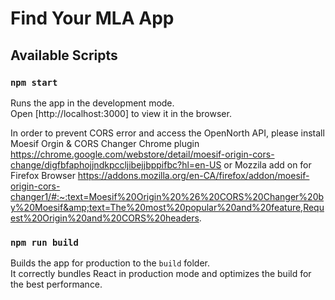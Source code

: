 # Find Your MLA App

## Available Scripts

### `npm start`

Runs the app in the development mode.\
Open [http://localhost:3000] to view it in the browser.

In order to prevent CORS error and access the OpenNorth API, please install Moesif Orgin & CORS Changer Chrome plugin https://chrome.google.com/webstore/detail/moesif-origin-cors-change/digfbfaphojjndkpccljibejjbppifbc?hl=en-US or Mozzila add on for Firefox Browser https://addons.mozilla.org/en-CA/firefox/addon/moesif-origin-cors-changer1/#:~:text=Moesif%20Origin%20%26%20CORS%20Changer%20by%20Moesif&amp;text=The%20most%20popular%20and%20feature,Request%20Origin%20and%20CORS%20headers.

### `npm run build`

Builds the app for production to the `build` folder.\
It correctly bundles React in production mode and optimizes the build for the best performance.
